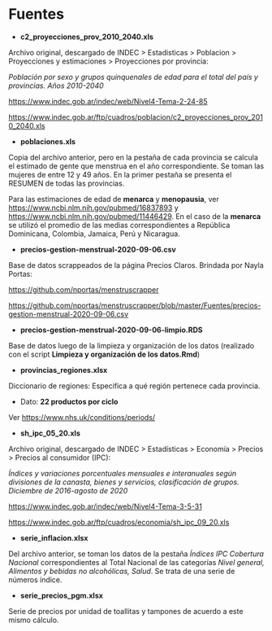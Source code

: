 # Fuentes

- __c2_proyecciones_prov_2010_2040.xls__

Archivo original, descargado de INDEC > Estadisticas > Poblacion > Proyecciones y estimaciones > Proyecciones por provincia:

_Población por sexo y grupos quinquenales de edad para el total del país y provincias. Años 2010-2040_

https://www.indec.gob.ar/indec/web/Nivel4-Tema-2-24-85

https://www.indec.gob.ar/ftp/cuadros/poblacion/c2_proyecciones_prov_2010_2040.xls

- __poblaciones.xls__

Copia del archivo anterior, pero en la pestaña de cada provincia se calcula el estimado de gente que menstrua en el año correspondiente. Se toman las mujeres de entre 12 y 49 años. En la primer pestaña se presenta el RESUMEN de todas las provincias.

Para las estimaciones de edad de __menarca__ y __menopausia__, ver https://www.ncbi.nlm.nih.gov/pubmed/16837893 y https://www.ncbi.nlm.nih.gov/pubmed/11446429. En el caso de la __menarca__ se utilizó el promedio de las medias correspondientes a República Dominicana, Colombia, Jamaica, Perú y Nicaragua.

- __precios-gestion-menstrual-2020-09-06.csv__

Base de datos scrappeados de la página Precios Claros. Brindada por Nayla Portas:

https://github.com/nportas/menstruscrapper

https://github.com/nportas/menstruscrapper/blob/master/Fuentes/precios-gestion-menstrual-2020-09-06.csv

- __precios-gestion-menstrual-2020-09-06-limpio.RDS__

Base de datos luego de la limpieza y organización de los datos (realizado con el script __Limpieza y organización de los datos.Rmd__)

- __provincias_regiones.xlsx__

Diccionario de regiones: Especifica a qué región pertenece cada provincia.

- Dato: __22 productos por ciclo__

Ver https://www.nhs.uk/conditions/periods/

- __sh_ipc_05_20.xls__    

Archivo original, descargado de INDEC > Estadísticas > Economía > Precios > Precios al consumidor (IPC):

_Índices y variaciones porcentuales mensuales e interanuales según divisiones de la canasta, bienes y servicios, clasificación de grupos. Diciembre de 2016-agosto de 2020_

https://www.indec.gob.ar/indec/web/Nivel4-Tema-3-5-31

https://www.indec.gob.ar/ftp/cuadros/economia/sh_ipc_09_20.xls

- __serie_inflacion.xlsx__

Del archivo anterior, se toman los datos de la pestaña _Índices IPC Cobertura Nacional_ correspondientes al Total Nacional de las categorías _Nivel general, Alimentos y bebidas no alcohólicas, Salud_. Se trata de una serie de números índice.

- __serie_precios_pgm.xlsx__

Serie de precios por unidad de toallitas y tampones de acuerdo a este mismo cálculo.

